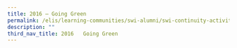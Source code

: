 ```yaml
---
title: 2016 – Going Green
permalink: /elis/learning-communities/swi-alumni/swi-continuity-activities/writing-marathon-going-green/
description: ""
third_nav_title: 2016   Going Green
---
```

